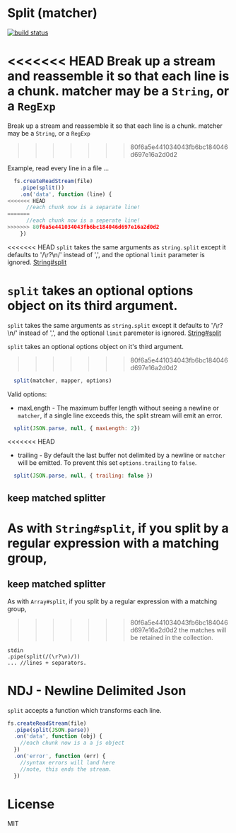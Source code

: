 # Split (matcher)

[![build status](https://secure.travis-ci.org/dominictarr/split.png)](http://travis-ci.org/dominictarr/split)

<<<<<<< HEAD
Break up a stream and reassemble it so that each line is a chunk. matcher may be a `String`, or a `RegExp`
=======
Break up a stream and reassemble it so that each line is a chunk. matcher may be a `String`, or a `RegExp` 
>>>>>>> 80f6a5e441034043fb6bc184046d697e16a2d0d2

Example, read every line in a file ...

``` js
  fs.createReadStream(file)
    .pipe(split())
    .on('data', function (line) {
<<<<<<< HEAD
      //each chunk now is a separate line!
=======
      //each chunk now is a seperate line!
>>>>>>> 80f6a5e441034043fb6bc184046d697e16a2d0d2
    })

```

<<<<<<< HEAD
`split` takes the same arguments as `string.split` except it defaults to '/\r?\n/' instead of ',', and the optional `limit` parameter is ignored.
[String#split](https://developer.mozilla.org/en/JavaScript/Reference/Global_Objects/String/split)

`split` takes an optional options object on its third argument.
=======
`split` takes the same arguments as `string.split` except it defaults to '/\r?\n/' instead of ',', and the optional `limit` paremeter is ignored.
[String#split](https://developer.mozilla.org/en/JavaScript/Reference/Global_Objects/String/split)

`split` takes an optional options object on it's third argument.
>>>>>>> 80f6a5e441034043fb6bc184046d697e16a2d0d2

``` js
  split(matcher, mapper, options)
```

Valid options:

* maxLength - The maximum buffer length without seeing a newline or `matcher`,
  if a single line exceeds this, the split stream will emit an error.

``` js
  split(JSON.parse, null, { maxLength: 2})
```

<<<<<<< HEAD
* trailing - By default the last buffer not delimited by a newline or `matcher` will be emitted. To prevent this set `options.trailing` to `false`.

``` js
  split(JSON.parse, null, { trailing: false })
```

## keep matched splitter

As with `String#split`, if you split by a regular expression with a matching group,
=======
## keep matched splitter

As with `Array#split`, if you split by a regular expression with a matching group,
>>>>>>> 80f6a5e441034043fb6bc184046d697e16a2d0d2
the matches will be retained in the collection.

```
stdin
.pipe(split(/(\r?\n)/))
... //lines + separators.
```


# NDJ - Newline Delimited Json

`split` accepts a function which transforms each line.

``` js
fs.createReadStream(file)
  .pipe(split(JSON.parse))
  .on('data', function (obj) {
    //each chunk now is a a js object
  })
  .on('error', function (err) {
    //syntax errors will land here
    //note, this ends the stream.
  })
```

# License

MIT
